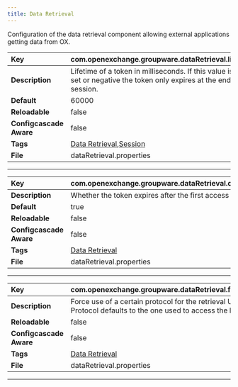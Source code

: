 ```yaml
---
title: Data Retrieval
---
```


Configuration of the data retrieval component allowing external applications getting data from OX.


| __Key__ | com.openexchange.groupware.dataRetrieval.lifetime |
|:----------------|:--------|
| __Description__ | Lifetime of a token in milliseconds. If this value is not set or negative the token only expires at the end of the session.<br> |
| __Default__ | 60000 |
| __Reloadable__ | false |
| __Configcascade Aware__ | false |
| __Tags__ | <a href="https://documentation.open-xchange.com/latest/middleware/configuration/tags/Data_Retrieval.html">Data Retrieval</a>,<a href="https://documentation.open-xchange.com/latest/middleware/configuration/tags/Session.html">Session</a> |
| __File__ | dataRetrieval.properties |

---
| __Key__ | com.openexchange.groupware.dataRetrieval.onetime |
|:----------------|:--------|
| __Description__ | Whether the token expires after the first access or not.<br> |
| __Default__ | true |
| __Reloadable__ | false |
| __Configcascade Aware__ | false |
| __Tags__ | <a href="https://documentation.open-xchange.com/latest/middleware/configuration/tags/Data_Retrieval.html">Data Retrieval</a> |
| __File__ | dataRetrieval.properties |

---
| __Key__ | com.openexchange.groupware.dataRetrieval.forceProtocol |
|:----------------|:--------|
| __Description__ | Force use of a certain protocol for the retrieval URLs. Protocol defaults to the one used to access the backend.<br> |
| __Reloadable__ | false |
| __Configcascade Aware__ | false |
| __Tags__ | <a href="https://documentation.open-xchange.com/latest/middleware/configuration/tags/Data_Retrieval.html">Data Retrieval</a> |
| __File__ | dataRetrieval.properties |

---
